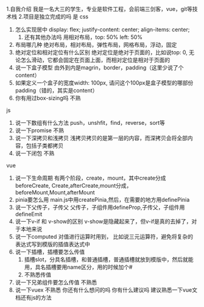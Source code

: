 1.自我介绍
我是一名大三的学生，专业是软件工程，会前端三剑客，vue，git等技术栈
2.项目是独立完成的吗
是
css
1. 怎么实现居中
	display: flex;
	justify-content: center; 
	align-items: center;  
	1. 还有其他办法吗
		 用相对布局，top: 50% left: 50%
2. 布局哪几种
	绝对布局，相对布局，弹性布局，网格布局，浮动，固定
3. 绝对定位和相对定位有什么区别
	 绝对定位是绝对于页面的，比如说top: 0, 无论怎么滑动，它都会固定在页面上面，而相对定位是相对于页面的
4. 说一下盒子模型
	 由外到内是magrin，border，padding（这里少说了个content）
5. 如果定义一个盒子的宽度width: 100px, 请问这个100px是盒子模型的哪部份
	padding（错的，其实是content）
6. 你有用过box-sizing吗
	不熟

js
 1. 说一下数组有什么方法
	 push，unshfit，find，reverse，sort等
 2. 说一下promise
	 不熟
 3. 说一下深拷贝和浅拷贝
	 浅拷贝拷贝的是第一层的内容，而深拷贝会将全部内容，包括子类都拷贝
 4. 说一下闭包
	 不熟

vue
1. 说一下生命周期
	有两个阶段，create，mount，其中create分成beforeCreate, Create,afterCreate,mount分成，beforeMount,Mount,afterMount
2. pinia要怎么用
	main.js中用createPinia,然后，在需要的地方用definePinia
3. 说一下父传子，子传父
	父传子，子组件用defineProp,子传父，子组件用defineEmit
4. 说一下v-if 和 v-show的区别
	v-show是隐藏起来了，但v-if是真的去掉了，对于本地来说
5. 说一下computed 
	对值进行运算时用到， 比如说三元运算符，避免将复杂的表达式写到模版的插值表达式中
6. 说一下插槽，插槽要怎么传值
	1. 插槽slot，分具名插槽，和普通插槽，普通插槽就放到模版中，然后就能用，具名插槽要用name区分，用的时候加个#
	2. 不熟悉传值
7. 说一下兄弟组件要怎么传值
	不熟悉
8. 说一下vuex
	不熟悉
你还有什么想问的吗
你有什么建议吗
建议熟悉一下vue文档还有js的方法